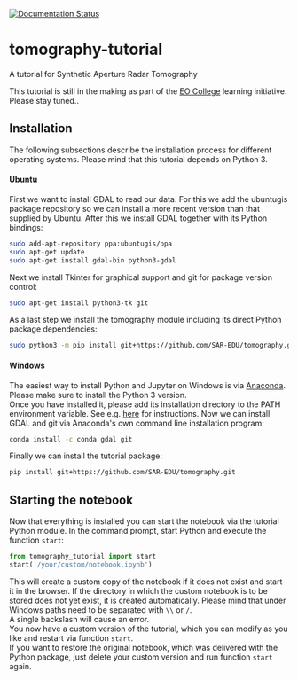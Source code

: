 [![Documentation Status](https://readthedocs.org/projects/eocollege-tomography/badge/?version=latest)](http://eocollege-tomography.readthedocs.io/en/latest/?badge=latest)
 
# tomography-tutorial

A tutorial for Synthetic Aperture Radar Tomography  

This tutorial is still in the making as part of the 
[EO College](https://eo-college.org/landingpage/) learning initiative.  
Please stay tuned..
## Installation

The following subsections describe the installation process for different operating systems.
Please mind that this tutorial depends on Python 3.

#### Ubuntu

First we want to install GDAL to read our data. For this we add the ubuntugis package 
repository so we can install a more recent version than that supplied by Ubuntu.
After this we install GDAL together with its Python bindings:
```sh
sudo add-apt-repository ppa:ubuntugis/ppa
sudo apt-get update
sudo apt-get install gdal-bin python3-gdal
```

Next we install Tkinter for graphical support and git for package version control:
```sh
sudo apt-get install python3-tk git
```

As a last step we install the tomography module including its direct Python package 
dependencies:

```sh
sudo python3 -m pip install git+https://github.com/SAR-EDU/tomography.git
```

#### Windows

The easiest way to install Python and Jupyter on Windows is via 
[Anaconda](https://conda.io/docs/user-guide/install/windows.html). 
Please make sure to install the Python 3 version.  
Once you have installed it, please add its installation directory to the PATH environment variable. 
See e.g. [here](https://www.computerhope.com/issues/ch000549.htm) for instructions.
Now we can install GDAL and git via Anaconda's own command line installation program:
```sh
conda install -c conda gdal git
```

Finally we can install the tutorial package:
```sh
pip install git+https://github.com/SAR-EDU/tomography.git
```
## Starting the notebook

Now that everything is installed you can start the notebook via the tutorial Python module.
In the command prompt, start Python and execute the function `start`:
```Python
from tomography_tutorial import start
start('/your/custom/notebook.ipynb')
```
This will create a custom copy of the notebook if it does not exist and start it in the browser.
If the directory in which the custom notebook is to be stored does not yet exist, it is created 
automatically. Please mind that under Windows paths need to be separated with `\\` or `/`.  
A single backslash will cause an error.  
You now have a custom version of the tutorial, 
which you can modify as you like and restart via function `start`.  
If you want to restore the original notebook, which was delivered with the Python package, just delete 
your custom version and run function `start` again.
